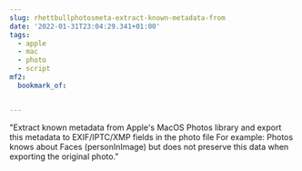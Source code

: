 ```yaml
---
slug: rhettbullphotosmeta-extract-known-metadata-from
date: '2022-01-31T23:04:29.341+01:00'
tags:
  - apple
  - mac
  - photo
  - script
mf2:
  bookmark_of: 


---
```

"Extract known metadata from Apple's MacOS Photos library and export this metadata to EXIF/IPTC/XMP fields in the photo file For example: Photos knows about Faces (personInImage) but does not preserve this data when exporting the original photo."